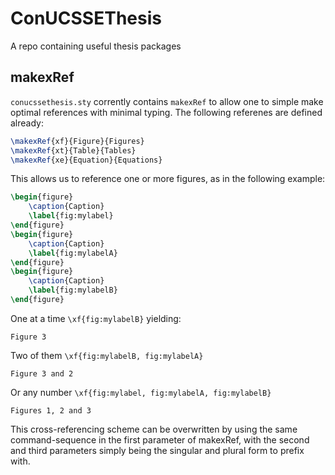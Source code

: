 # ConUCSSEThesis
A repo containing useful thesis packages

## makexRef
`conucssethesis.sty` corrently contains `makexRef` to allow one to simple make optimal references with minimal typing. The following referenes are defined already:
````latex
\makexRef{xf}{Figure}{Figures}
\makexRef{xt}{Table}{Tables}
\makexRef{xe}{Equation}{Equations}
````

This allows us to reference one or more figures, as in the following example:
````latex
\begin{figure}
    \caption{Caption}
    \label{fig:mylabel}
\end{figure}
\begin{figure}
    \caption{Caption}
    \label{fig:mylabelA}
\end{figure}
\begin{figure}
    \caption{Caption}
    \label{fig:mylabelB}
\end{figure}
````
One at a time `\xf{fig:mylabelB}` yielding:
````
Figure 3
````
Two of them `\xf{fig:mylabelB, fig:mylabelA}`
````
Figure 3 and 2
````
Or any number `\xf{fig:mylabel, fig:mylabelA, fig:mylabelB}`
````
Figures 1, 2 and 3
````

This cross-referencing scheme can be overwritten by using the same command-sequence in the first parameter of makexRef, with the second and third parameters simply being the singular and plural form to prefix with.

